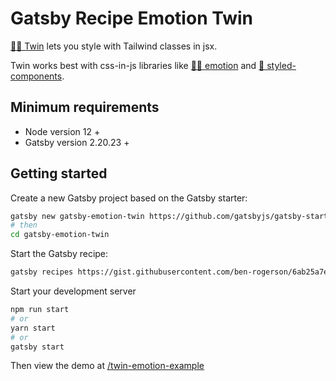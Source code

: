 # Gatsby Recipe Emotion Twin

[🦹‍♂️ Twin](https://github.com/ben-rogerson/twin.macro) lets you style with Tailwind classes in jsx.

Twin works best with css-in-js libraries like [👩‍🎤 emotion](https://emotion.sh/docs/introduction) and [💅 styled-components](https://styled-components.com/).

## Minimum requirements

- Node version 12 +
- Gatsby version 2.20.23 +

## Getting started

Create a new Gatsby project based on the Gatsby starter:

```bash
gatsby new gatsby-emotion-twin https://github.com/gatsbyjs/gatsby-starter-hello-world
# then
cd gatsby-emotion-twin
```

Start the Gatsby recipe:

```bash
gatsby recipes https://gist.githubusercontent.com/ben-rogerson/6ab25a7ed7928fa5f18d63dc138c25e7/raw/twin-emotion-recipe.mdx
```

Start your development server

```bash
npm run start
# or
yarn start
# or
gatsby start
```

Then view the demo at [/twin-emotion-example](http://localhost:8000/twin-emotion-example)
